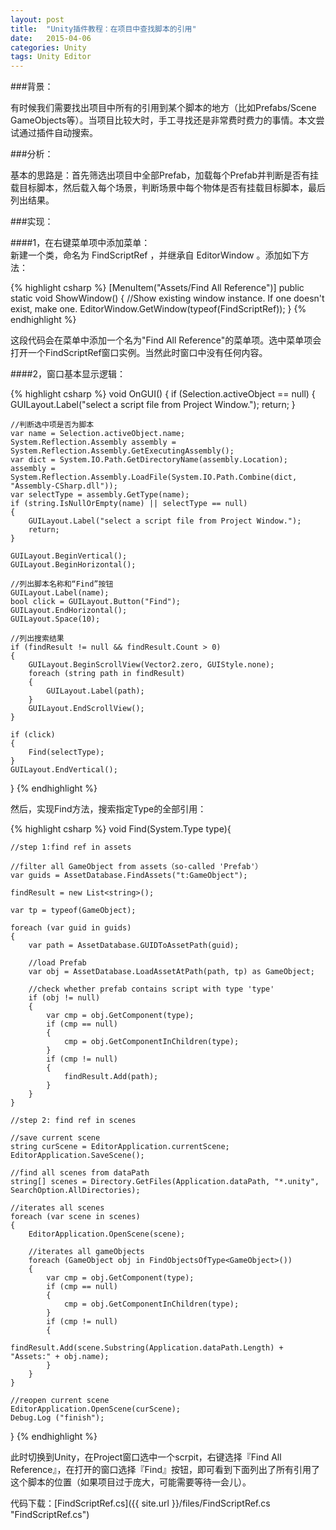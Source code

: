 ```yaml
---
layout: post
title:  "Unity插件教程：在项目中查找脚本的引用"
date:   2015-04-06
categories: Unity
tags: Unity Editor
---
```


###背景：

<!-- begin_summary -->

有时候我们需要找出项目中所有的引用到某个脚本的地方（比如Prefabs/Scene GameObjects等）。当项目比较大时，手工寻找还是非常费时费力的事情。本文尝试通过插件自动搜索。

<!-- end_summary -->

###分析：

基本的思路是：首先筛选出项目中全部Prefab，加载每个Prefab并判断是否有挂载目标脚本，然后载入每个场景，判断场景中每个物体是否有挂载目标脚本，最后列出结果。

###实现：

####1，在右键菜单项中添加菜单：<br>
新建一个类，命名为 FindScriptRef ，并继承自 EditorWindow 。添加如下方法：

{% highlight csharp %}
[MenuItem("Assets/Find All Reference")]
public static void ShowWindow()
{
    //Show existing window instance. If one doesn't exist, make one.
    EditorWindow.GetWindow(typeof(FindScriptRef));
}
{% endhighlight %}

这段代码会在菜单中添加一个名为"Find All Reference"的菜单项。选中菜单项会打开一个FindScriptRef窗口实例。当然此时窗口中没有任何内容。

####2，窗口基本显示逻辑：<br>

{% highlight csharp %}
void OnGUI()
{
    if (Selection.activeObject == null)
    {
        GUILayout.Label("select a script file from Project Window.");
        return;
    }

    //判断选中项是否为脚本
    var name = Selection.activeObject.name;
    System.Reflection.Assembly assembly = System.Reflection.Assembly.GetExecutingAssembly();
    var dict = System.IO.Path.GetDirectoryName(assembly.Location);
    assembly = System.Reflection.Assembly.LoadFile(System.IO.Path.Combine(dict, "Assembly-CSharp.dll"));
    var selectType = assembly.GetType(name);
    if (string.IsNullOrEmpty(name) || selectType == null)
    {
        GUILayout.Label("select a script file from Project Window.");
        return;
    }
    
    GUILayout.BeginVertical();
    GUILayout.BeginHorizontal();

    //列出脚本名称和“Find”按钮
    GUILayout.Label(name);
    bool click = GUILayout.Button("Find");
    GUILayout.EndHorizontal();
    GUILayout.Space(10);

    //列出搜索结果
    if (findResult != null && findResult.Count > 0)
    {
        GUILayout.BeginScrollView(Vector2.zero, GUIStyle.none);
        foreach (string path in findResult)
        {
            GUILayout.Label(path);
        }
        GUILayout.EndScrollView();
    }

    if (click)
    {
        Find(selectType);
    }
    GUILayout.EndVertical();
}
{% endhighlight %}

然后，实现Find方法，搜索指定Type的全部引用：

{% highlight csharp %}
void Find(System.Type type){

    //step 1:find ref in assets

    //filter all GameObject from assets（so-called 'Prefab'）
    var guids = AssetDatabase.FindAssets("t:GameObject");

    findResult = new List<string>();

    var tp = typeof(GameObject);

    foreach (var guid in guids)
    {
        var path = AssetDatabase.GUIDToAssetPath(guid);

        //load Prefab
        var obj = AssetDatabase.LoadAssetAtPath(path, tp) as GameObject;

        //check whether prefab contains script with type 'type'
        if (obj != null)
        {
            var cmp = obj.GetComponent(type);
            if (cmp == null)
            {
                cmp = obj.GetComponentInChildren(type);
            }
            if (cmp != null)
            {
                findResult.Add(path);
            }
        }
    }

    //step 2: find ref in scenes

    //save current scene
    string curScene = EditorApplication.currentScene;
    EditorApplication.SaveScene();

    //find all scenes from dataPath
    string[] scenes = Directory.GetFiles(Application.dataPath, "*.unity", SearchOption.AllDirectories);

    //iterates all scenes 
    foreach (var scene in scenes)
    {
        EditorApplication.OpenScene(scene);

        //iterates all gameObjects
        foreach (GameObject obj in FindObjectsOfType<GameObject>())
        {
            var cmp = obj.GetComponent(type);
            if (cmp == null)
            {
                cmp = obj.GetComponentInChildren(type);
            }
            if (cmp != null)
            {
                findResult.Add(scene.Substring(Application.dataPath.Length) + "Assets:" + obj.name);
            }
        }
    }

    //reopen current scene
    EditorApplication.OpenScene(curScene);
    Debug.Log ("finish");
}
{% endhighlight %}

此时切换到Unity，在Project窗口选中一个scrpit，右键选择『Find All Reference』，在打开的窗口选择『Find』按钮，即可看到下面列出了所有引用了这个脚本的位置（如果项目过于庞大，可能需要等待一会儿）。

代码下载：[FindScriptRef.cs]({{ site.url }}/files/FindScriptRef.cs "FindScriptRef.cs")